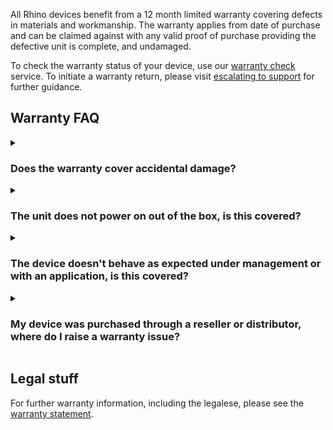 All Rhino devices benefit from a 12 month limited warranty covering defects in materials and workmanship. The warranty applies from date of purchase and can be claimed against with any valid proof of purchase providing the defective unit is complete, and undamaged.

To check the warranty status of your device, use our [warranty check](/support/warranty-check) service. To initiate a warranty return, please visit [escalating to support](/support/escalate) for further guidance.

## Warranty FAQ

<details>
<summary><h3>Does the warranty cover accidental damage?</h3></summary>

It does not. The limited warranty covers defects in workmanship and materials only. Water damage, drops, cracked/scratched screens, or other physical damage is not covered by the warranty and can instead be repaired at a service centre for a fee.
</details>

<details>
<summary class="summary-heading"><h3>The unit does not power on out of the box, is this covered?</h3></summary>

We'll ask if you've attempted to charge the device prior to contacting us through the supplied or an equivalent supported charger. If not, please do this first and try powering on again. It may help to hold the power button for 30s, then release and hold again for 2-3s to initiate a cold start of the device. If this does not help, then a warranty service would be accepted.
</details>

<details>
<summary class="summary-heading"><h3>The device doesn't behave as expected under management or with an application, is this covered?</h3></summary>

Outside of the 30 day return window if purchased direct, software related issues are not covered by the materials and workmanship warranty and would instead be routed to the [Rhino support team](/support/escalate) for assistance.
</details>

<details>
<summary class="summary-heading"><h3>My device was purchased through a reseller or distributor, where do I raise a warranty issue?</h3></summary>

For devices purchased through our network of partners, please reach out in the first instance to the partner from whom your device was purchased. In a lot of cases our partners have or offer local repair centres and may be included in your purchase agreements.
</details>

## Legal stuff

For further warranty information, including the legalese, please see the [warranty statement](/support/warranty-statement).
